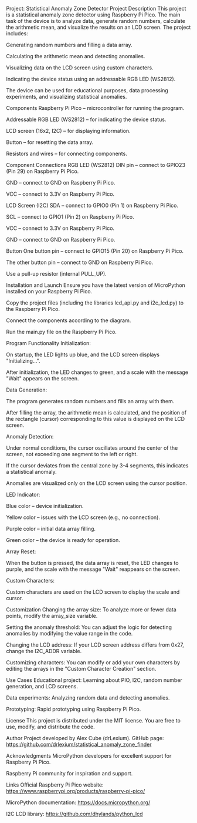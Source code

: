 Project: Statistical Anomaly Zone Detector
Project Description
This project is a statistical anomaly zone detector using Raspberry Pi Pico. The main task of the device is to analyze data, generate random numbers, calculate the arithmetic mean, and visualize the results on an LCD screen. The project includes:

Generating random numbers and filling a data array.

Calculating the arithmetic mean and detecting anomalies.

Visualizing data on the LCD screen using custom characters.

Indicating the device status using an addressable RGB LED (WS2812).

The device can be used for educational purposes, data processing experiments, and visualizing statistical anomalies.

Components
Raspberry Pi Pico – microcontroller for running the program.

Addressable RGB LED (WS2812) – for indicating the device status.

LCD screen (16x2, I2C) – for displaying information.

Button – for resetting the data array.

Resistors and wires – for connecting components.

Component Connections
RGB LED (WS2812)
DIN pin – connect to GPIO23 (Pin 29) on Raspberry Pi Pico.

GND – connect to GND on Raspberry Pi Pico.

VCC – connect to 3.3V on Raspberry Pi Pico.

LCD Screen (I2C)
SDA – connect to GPIO0 (Pin 1) on Raspberry Pi Pico.

SCL – connect to GPIO1 (Pin 2) on Raspberry Pi Pico.

VCC – connect to 3.3V on Raspberry Pi Pico.

GND – connect to GND on Raspberry Pi Pico.

Button
One button pin – connect to GPIO15 (Pin 20) on Raspberry Pi Pico.

The other button pin – connect to GND on Raspberry Pi Pico.

Use a pull-up resistor (internal PULL_UP).

Installation and Launch
Ensure you have the latest version of MicroPython installed on your Raspberry Pi Pico.

Copy the project files (including the libraries lcd_api.py and i2c_lcd.py) to the Raspberry Pi Pico.

Connect the components according to the diagram.

Run the main.py file on the Raspberry Pi Pico.

Program Functionality
Initialization:

On startup, the LED lights up blue, and the LCD screen displays "Initializing...".

After initialization, the LED changes to green, and a scale with the message "Wait" appears on the screen.

Data Generation:

The program generates random numbers and fills an array with them.

After filling the array, the arithmetic mean is calculated, and the position of the rectangle (cursor) corresponding to this value is displayed on the LCD screen.

Anomaly Detection:

Under normal conditions, the cursor oscillates around the center of the screen, not exceeding one segment to the left or right.

If the cursor deviates from the central zone by 3-4 segments, this indicates a statistical anomaly.

Anomalies are visualized only on the LCD screen using the cursor position.

LED Indicator:

Blue color – device initialization.

Yellow color – issues with the LCD screen (e.g., no connection).

Purple color – initial data array filling.

Green color – the device is ready for operation.

Array Reset:

When the button is pressed, the data array is reset, the LED changes to purple, and the scale with the message "Wait" reappears on the screen.

Custom Characters:

Custom characters are used on the LCD screen to display the scale and cursor.

Customization
Changing the array size: To analyze more or fewer data points, modify the array_size variable.

Setting the anomaly threshold: You can adjust the logic for detecting anomalies by modifying the value range in the code.

Changing the LCD address: If your LCD screen address differs from 0x27, change the I2C_ADDR variable.

Customizing characters: You can modify or add your own characters by editing the arrays in the "Custom Character Creation" section.

Use Cases
Educational project: Learning about PIO, I2C, random number generation, and LCD screens.

Data experiments: Analyzing random data and detecting anomalies.

Prototyping: Rapid prototyping using Raspberry Pi Pico.

License
This project is distributed under the MIT license. You are free to use, modify, and distribute the code.

Author
Project developed by Alex Cube (drLexium).
GitHub page: https://github.com/drlexium/statistical_anomaly_zone_finder

Acknowledgments
MicroPython developers for excellent support for Raspberry Pi Pico.

Raspberry Pi community for inspiration and support.

Links
Official Raspberry Pi Pico website: https://www.raspberrypi.org/products/raspberry-pi-pico/

MicroPython documentation: https://docs.micropython.org/

I2C LCD library: https://github.com/dhylands/python_lcd